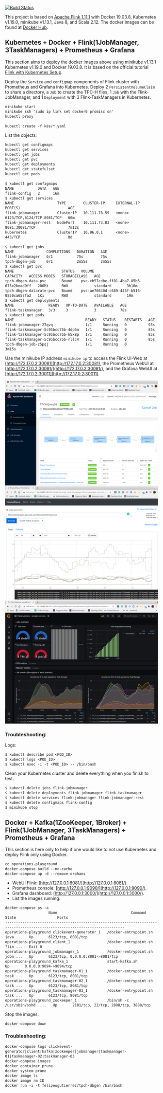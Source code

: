 
[![Build Status](https://api.travis-ci.org/felipegutierrez/explore-flink.svg?branch=master)](https://travis-ci.org/felipegutierrez/explore-flink)

This project is based on [Apache Flink 1.11.1](https://flink.apache.org/) with Docker 19.03.8, Kubernetes v1.19.0, minikube v1.13.1, Java 8, and Scala 2.12. The docker images can be found at [Docker Hub](https://hub.docker.com/repository/docker/felipeogutierrez/explore-flink). 

## Kubernetes + Docker + Flink(1JobManager, 3TaskManagers) + Prometheus + Grafana

This section aims to deploy the docker images above using minikube v1.13.1 Kubernetes v1.19.0 and Docker 19.03.8. It is based on the official tutorial [Flink with Kubernetes Setup](https://ci.apache.org/projects/flink/flink-docs-stable/ops/deployment/kubernetes.html).

Deploy the `Service` and `configmap` components of Flink cluster with Prometheus and Grafana into Kubernetes. Deploy 2 `PersistentVolumeClaim` to share a directory, a `Job` to create the TPC-H files, 1 `Job` with the Flink-JobManager, and 1 `Deployment` with 3 Flink-TaskManagers in Kubernetes.
```
minikube start
minikube ssh 'sudo ip link set docker0 promisc on'
kubectl proxy

kubectl create -f k8s/*.yaml
```
List the objects:
```
kubectl get configmaps
kubectl get services
kubectl get jobs
kubectl get pvc
kubectl get deployments
kubectl get statefulset
kubectl get pods

$ kubectl get configmaps
NAME           DATA   AGE
flink-config   2      16m
$ kubectl get services
NAME                    TYPE        CLUSTER-IP     EXTERNAL-IP   PORT(S)                      AGE
flink-jobmanager        ClusterIP   10.111.78.59   <none>        6123/TCP,6124/TCP,8081/TCP   66m
flink-jobmanager-rest   NodePort    10.111.73.83   <none>        8081:30081/TCP               7m12s
kubernetes              ClusterIP   10.96.0.1      <none>        443/TCP                      8d

$ kubectl get jobs
NAME               COMPLETIONS   DURATION   AGE
flink-jobmanager   0/1           75s        75s
tpch-dbgen-job     0/1           2m55s      2m55s
$ kubectl get pvc
NAME                      STATUS   VOLUME                                     CAPACITY   ACCESS MODES   STORAGECLASS   AGE
tpch-dbgen-data-pvc       Bound    pvc-eb57cdbe-ff81-4ba7-85b6-675e2bead9ff   200Mi      RWO            standard       3h10m
tpch-dbgen-datarate-pvc   Bound    pvc-ae76640d-c689-443f-b516-0850ca657fa2   1Ki        RWO            standard       19m
$ kubectl get deployments
NAME                READY   UP-TO-DATE   AVAILABLE   AGE
flink-taskmanager   3/3     3            3           78s
$ kubectl get pods
NAME                                 READY   STATUS    RESTARTS   AGE
flink-jobmanager-27qvq               1/1     Running   0          95s
flink-taskmanager-5c95bcc75b-4dp6n   1/1     Running   0          85s
flink-taskmanager-5c95bcc75b-h5x8p   1/1     Running   0          85s
flink-taskmanager-5c95bcc75b-rllc4   1/1     Running   0          85s
tpch-dbgen-job-z5pqj                 1/1     Running   0          3m15s
```
Use the minikube IP address `minikube ip` to access the Flink UI-Web at [http://172.17.0.2:30081](http://172.17.0.2:30081), the Prometheus WebUI at [http://172.17.0.2:30091/](http://172.17.0.2:30091/), and the Grafana WebUI at [http://172.17.0.2:30011](http://172.17.0.2:30011).

![Flink web UI using Kubernetes](images/flink-webui.png)
![Prometheus web UI using Kubernetes](images/prometheus-webui.png)
![Grafana web UI using Kubernetes](images/grafana-webui.png)

### Troubleshooting:
Logs:
```
$ kubectl describe pod <POD_ID>
$ kubectl logs <POD_ID>
$ kubectl exec -i -t <POD_ID> -- /bin/bash
```
Clean your Kubernetes cluster and delete everything when you finish to test.
```
$ kubectl delete jobs flink-jobmanager
$ kubectl delete deployments flink-jobmanager flink-taskmanager
$ kubectl delete services flink-jobmanager flink-jobmanager-rest
$ kubectl delete configmaps flink-config
$ minikube stop
```

## Docker + Kafka(1ZooKeeper, 1Broker) + Flink(1JobManager, 3TaskManagers) + Prometheus + Grafana
This section is here only to help if one would like to not use Kubernetes and deploy Flink only using Docker.
```
cd operations-playground
docker-compose build --no-cache
docker-compose up -d --remove-orphans
```
 - WebUI Flink: [http://127.0.0.1:8081/](http://127.0.0.1:8081/).
 - Prometheus console: [http://127.0.0.1:9090/](http://127.0.0.1:9090/).
 - Grafana dashboard: [http://127.0.0.1:3000/](http://127.0.0.1:3000/).
 - List the images running:
```
docker-compose ps -a
                    Name                                  Command               State                   Ports                
-----------------------------------------------------------------------------------------------------------------------------
operations-playground_clickevent-generator_1   /docker-entrypoint.sh java ...   Up       6123/tcp, 8081/tcp                  
operations-playground_client_1                 /docker-entrypoint.sh flin ...   Exit 0                                       
operations-playground_jobmanager_1             /docker-entrypoint.sh jobm ...   Up       6123/tcp, 0.0.0.0:8081->8081/tcp    
operations-playground_kafka_1                  start-kafka.sh                   Up       0.0.0.0:9094->9094/tcp              
operations-playground_taskmanager-01_1         /docker-entrypoint.sh task ...   Up       6123/tcp, 8081/tcp                  
operations-playground_taskmanager-02_1         /docker-entrypoint.sh task ...   Up       6123/tcp, 8081/tcp                  
operations-playground_taskmanager-03_1         /docker-entrypoint.sh task ...   Up       6123/tcp, 8081/tcp                  
operations-playground_zookeeper_1              /bin/sh -c /usr/sbin/sshd  ...   Up       2181/tcp, 22/tcp, 2888/tcp, 3888/tcp
```
Stop the images:
```
docker-compose down
```

### Troubleshooting:
```
docker-compose logs clickevent-generator|client|kafka|zookeeper|jobmanager|taskmanager-01|taskmanager-02|taskmanager-03
docker-compose images
docker container prune
docker system prune
docker image ls
docker image rm ID
docker run -i -t felipeogutierrez/tpch-dbgen /bin/bash
```

